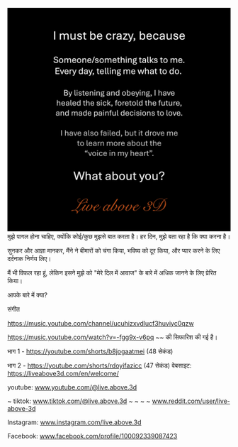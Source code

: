 ![Video cover image](../cover.jpg)
मुझे पागल होना चाहिए, क्योंकि
कोई/कुछ मुझसे बात करता है।
हर दिन, मुझे बता रहा है कि क्या करना है।

सुनकर और आज्ञा मानकर, मैंने
ने बीमारों को चंगा किया, भविष्य को दूर किया,
और प्यार करने के लिए दर्दनाक निर्णय लिए।

मैं भी विफल रहा हूं, लेकिन इसने मुझे
को
"मेरे दिल में आवाज" के बारे में अधिक जानने के लिए प्रेरित किया।

आपके बारे में क्या?


संगीत

https://music.youtube.com/channel/ucuhizxvdlucf3huviyc0qzw

https://music.youtube.com/watch?v=-fgg9x-v6pq ~~ की सिफारिश की गई है।


भाग 1 - https://youtube.com/shorts/b8jogaatmei (48 सेकंड)

भाग 2 - https://youtube.com/shorts/rdoyifazicc (47 सेकंड) वेबसाइट: https://liveabove3d.com/en/welcome/

youtube: www.youtube.com/@live.above.3d

~ tiktok: www.tiktok.com/@live.above.3d ~ ~ ~ ~ www.reddit.com/user/live-above-3d

Instagram: www.instagram.com/live.above.3d


Facebook: www.facebook.com/profile/100092339087423







